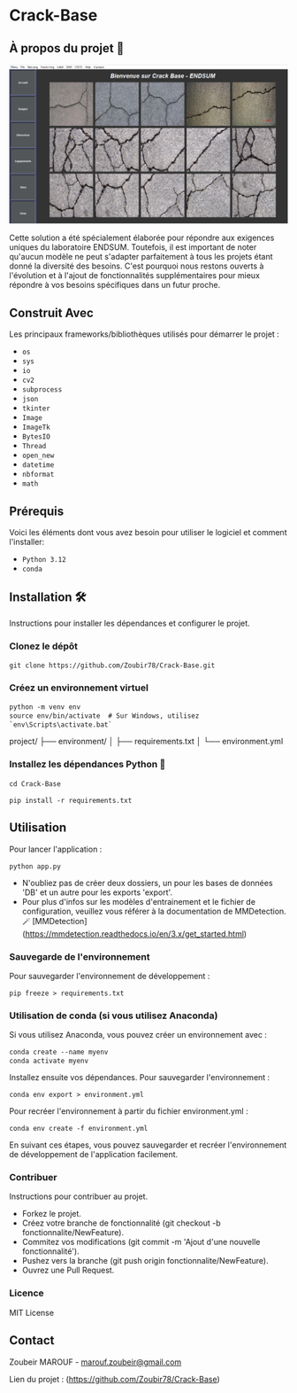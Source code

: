 # Crack-Base

## À propos du projet 🚀

![carck-base](https://github.com/Zoubir78/Crack-Base/blob/master/carck-base.png)

Cette solution a été spécialement élaborée pour répondre aux exigences uniques du laboratoire ENDSUM. Toutefois, il est important de noter qu'aucun modèle ne peut s'adapter parfaitement à tous les projets étant donné la diversité des besoins. C'est pourquoi nous restons ouverts à l'évolution et à l'ajout de fonctionnalités supplémentaires pour mieux répondre à vos besoins spécifiques dans un futur proche.

## Construit Avec 
Les principaux frameworks/bibliothèques utilisés pour démarrer le projet :

- `os`
- `sys`
- `io`
- `cv2`
- `subprocess`
- `json`
- `tkinter`
- `Image`
- `ImageTk`
- `BytesIO`
- `Thread`
- `open_new`
- `datetime`
- `nbformat`
- `math`

## Prérequis
Voici les éléments dont vous avez besoin pour utiliser le logiciel et comment l'installer:
- `Python 3.12`
- `conda`

## Installation 🛠️
Instructions pour installer les dépendances et configurer le projet.

### Clonez le dépôt
```
git clone https://github.com/Zoubir78/Crack-Base.git
```
### Créez un environnement virtuel
```
python -m venv env
source env/bin/activate  # Sur Windows, utilisez `env\Scripts\activate.bat`
```
project/
├── environment/
│   ├── requirements.txt
│   └── environment.yml

### Installez les dépendances Python 🤖
```
cd Crack-Base
```
```
pip install -r requirements.txt
```

## Utilisation 
Pour lancer l'application :
```
python app.py
```

- N'oubliez pas de créer deux dossiers, un pour les bases de données 'DB' et un autre pour les exports 'export'.
- Pour plus d'infos sur les modèles d'entrainement et le fichier de configuration, veuillez vous référer à la documentation de MMDetection. 🪄
[MMDetection] (https://mmdetection.readthedocs.io/en/3.x/get_started.html)

### Sauvegarde de l'environnement
Pour sauvegarder l'environnement de développement :
```
pip freeze > requirements.txt
```

### Utilisation de conda (si vous utilisez Anaconda)
Si vous utilisez Anaconda, vous pouvez créer un environnement avec :
```
conda create --name myenv
conda activate myenv
```
Installez ensuite vos dépendances. Pour sauvegarder l'environnement :
```
conda env export > environment.yml
```
Pour recréer l'environnement à partir du fichier environment.yml :
```
conda env create -f environment.yml
```
En suivant ces étapes, vous pouvez sauvegarder et recréer l'environnement de développement de l'application facilement.

### Contribuer
Instructions pour contribuer au projet.

- Forkez le projet.
- Créez votre branche de fonctionnalité (git checkout -b fonctionnalite/NewFeature).
- Commitez vos modifications (git commit -m 'Ajout d'une nouvelle fonctionnalité').
- Pushez vers la branche (git push origin fonctionnalite/NewFeature).
- Ouvrez une Pull Request.

### Licence
MIT License

## Contact
Zoubeir MAROUF - marouf.zoubeir@gmail.com

Lien du projet : (https://github.com/Zoubir78/Crack-Base)
